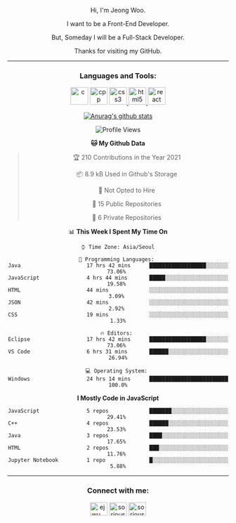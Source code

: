 <div align="center">

Hi, I'm Jeong Woo.

I want to be a Front-End Developer.

But, Someday I will be a Full-Stack Developer.

Thanks for visiting my GitHub.

</div>

---

<link rel="stylesheet" href="devicon.min.css">
<h3 align="center">Languages and Tools:</h3>
<p align="center"> <a href="https://www.cprogramming.com/" target="_blank"> <img src="https://user-images.githubusercontent.com/49060014/104815556-9b409780-5858-11eb-9e57-76cd1f41b210.png" alt="c" height="40"></a>  <a href="https://www.w3schools.com/cpp/" target="_blank"> <img src="https://user-images.githubusercontent.com/49060014/104815621-05593c80-5859-11eb-8ffb-fdb9956f63c1.png" alt="cpp" height="40"></a> <a href="https://www.w3schools.com/css/" target="_blank"> <img src="https://user-images.githubusercontent.com/49060014/104815701-6e40b480-5859-11eb-985c-fe7214015048.png" alt="css3" height="40"/> </a> <a href="https://www.w3.org/html/" target="_blank"> <img src="https://user-images.githubusercontent.com/49060014/104815691-64b74c80-5859-11eb-85ac-165452a17a2e.png" alt="html5" height="40"/> </a> <a href="https://reactjs.org/" target="_blank"> <img src="https://user-images.githubusercontent.com/49060014/104815672-44878d80-5859-11eb-8695-602d3f0b85d2.png" alt="react" height="40"/> </a> </p>

<div align="center">
  
[![Anurag's github stats](https://github-readme-stats.vercel.app/api?username=sorious77)](https://github.com/anuraghazra/github-readme-stats)



<!--START_SECTION:waka-->
![Profile Views](http://img.shields.io/badge/Profile%20Views-0-blue)

**🐱 My Github Data** 

> 🏆 210 Contributions in the Year 2021
 > 
> 📦 8.9 kB Used in Github's Storage 
 > 
> 🚫 Not Opted to Hire
 > 
> 📜 15 Public Repositories 
 > 
> 🔑 6 Private Repositories  
 > 
📊 **This Week I Spent My Time On** 

```text
⌚︎ Time Zone: Asia/Seoul

💬 Programming Languages: 
Java                     17 hrs 42 mins      ██████████████████░░░░░░░   73.06% 
JavaScript               4 hrs 44 mins       █████░░░░░░░░░░░░░░░░░░░░   19.58% 
HTML                     44 mins             ░░░░░░░░░░░░░░░░░░░░░░░░░   3.09% 
JSON                     42 mins             ░░░░░░░░░░░░░░░░░░░░░░░░░   2.92% 
CSS                      19 mins             ░░░░░░░░░░░░░░░░░░░░░░░░░   1.33%

🔥 Editors: 
Eclipse                  17 hrs 42 mins      ██████████████████░░░░░░░   73.06% 
VS Code                  6 hrs 31 mins       ██████░░░░░░░░░░░░░░░░░░░   26.94%

💻 Operating System: 
Windows                  24 hrs 14 mins      █████████████████████████   100.0%

```

**I Mostly Code in JavaScript** 

```text
JavaScript               5 repos             ███████░░░░░░░░░░░░░░░░░░   29.41% 
C++                      4 repos             ██████░░░░░░░░░░░░░░░░░░░   23.53% 
Java                     3 repos             ████░░░░░░░░░░░░░░░░░░░░░   17.65% 
HTML                     2 repos             ███░░░░░░░░░░░░░░░░░░░░░░   11.76% 
Jupyter Notebook         1 repo              █░░░░░░░░░░░░░░░░░░░░░░░░   5.88%

```



<!--END_SECTION:waka-->

</div>

---

<h3 align="center">Connect with me:</h3>
<p align="center">
<a href="https://instagram.com/ejwu__" target="blank"><img align="center" src="https://cdn.jsdelivr.net/npm/simple-icons@3.0.1/icons/instagram.svg" alt="ejwu__" height="30" width="40" /></a>
<a href="https://www.hackerrank.com/sorious77" target="blank"><img align="center" src="https://cdn.jsdelivr.net/npm/simple-icons@3.0.1/icons/hackerrank.svg" alt="sorious77" height="30" width="40" /></a>
<a href="https://www.leetcode.com/sorious77" target="blank"><img align="center" src="https://cdn.jsdelivr.net/npm/simple-icons@3.0.1/icons/leetcode.svg" alt="sorious77" height="30" width="40" /></a>
</p>

